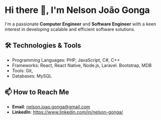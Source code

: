# Hi there 👋, I'm Nelson João Gonga

I'm a passionate **Computer Engineer** and **Software Engineer** with a keen interest in developing scalable and efficient software solutions. 

## 🛠️ Technologies & Tools

- Programming Languages: PHP, JavaScript, C#, C++
- Frameworks: React, React Native, Node.js, Laravel. Bootstrap, MDB
- Tools: Git, 
- Databases: MySQL

## 📫 How to Reach Me

- **Email**: nelson.joao.gonga@gmail.com
- **LinkedIn**: https://www.linkedin.com/in/nelson-gonga/

